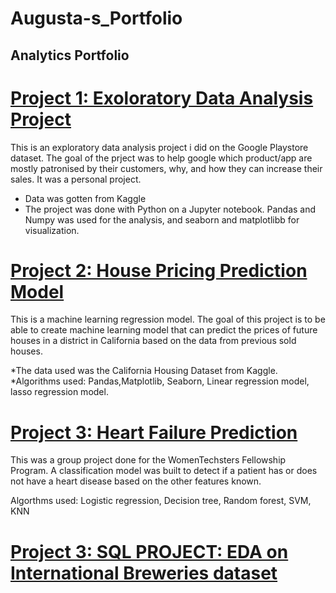 # Augusta-s_Portfolio
## Analytics Portfolio

# 	[Project 1: Exoloratory Data Analysis Project](https://github.com/AugustNnebuo/EDA-on-Google-Playstore-Dataset-)

This is an exploratory data analysis project i did on the Google Playstore dataset. The goal of the prject was to help google which product/app are mostly patronised by their customers, why, and how they can increase their sales. It was a personal project.

* Data was gotten from Kaggle
* The project was done with Python on a Jupyter notebook. Pandas and Numpy was used for the analysis, and seaborn and matplotlibb for visualization.


# 	[Project 2: House Pricing Prediction Model](https://github.com/AugustNnebuo/Price_Prediction_Model)

This is a machine learning regression model. The goal of this project is to be able to create machine learning model that can predict the prices of future houses in a district in California based on the data from previous sold houses. 

*The data used was the California Housing Dataset from Kaggle.
*Algorithms used: Pandas,Matplotlib, Seaborn, Linear regression model, lasso regression model.


# 	[Project 3: Heart Failure Prediction](https://github.com/AugustNnebuo/Heart-Failure-Prediction-model)

This was a group project done for the WomenTechsters Fellowship Program.  A classification model was built to detect if a patient has or does not have a heart disease 
based on the other features known. 

Algorthms used: Logistic regression, Decision tree, Random forest, SVM, KNN

#   [Project 3: SQL PROJECT: EDA on International Breweries dataset](https://technology4dev-my.sharepoint.com/:b:/g/personal/augusta_nnebuo_womentechsters_org/EaeMsIWudGdIhnF8pHmCAwMBWcy5tJiu0RKWBh6wE1cQGg?e=2l5JrM)
